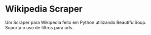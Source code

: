 # Wikipedia Scraper
Um Scraper para Wikipedia feito em Python utilizando BeautifulSoup.
Suporta o uso de filtros para urls.

